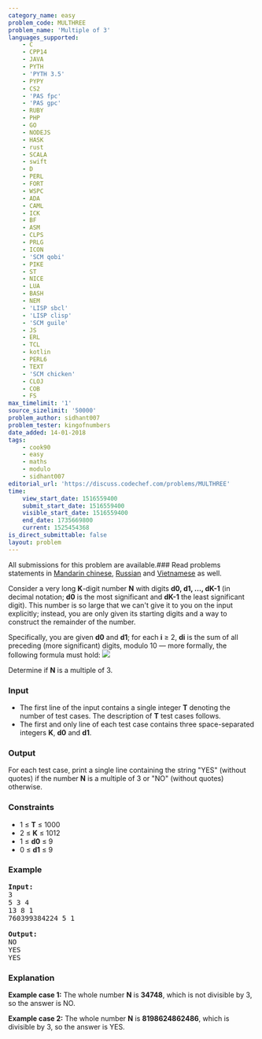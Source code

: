 ```yaml
---
category_name: easy
problem_code: MULTHREE
problem_name: 'Multiple of 3'
languages_supported:
    - C
    - CPP14
    - JAVA
    - PYTH
    - 'PYTH 3.5'
    - PYPY
    - CS2
    - 'PAS fpc'
    - 'PAS gpc'
    - RUBY
    - PHP
    - GO
    - NODEJS
    - HASK
    - rust
    - SCALA
    - swift
    - D
    - PERL
    - FORT
    - WSPC
    - ADA
    - CAML
    - ICK
    - BF
    - ASM
    - CLPS
    - PRLG
    - ICON
    - 'SCM qobi'
    - PIKE
    - ST
    - NICE
    - LUA
    - BASH
    - NEM
    - 'LISP sbcl'
    - 'LISP clisp'
    - 'SCM guile'
    - JS
    - ERL
    - TCL
    - kotlin
    - PERL6
    - TEXT
    - 'SCM chicken'
    - CLOJ
    - COB
    - FS
max_timelimit: '1'
source_sizelimit: '50000'
problem_author: sidhant007
problem_tester: kingofnumbers
date_added: 14-01-2018
tags:
    - cook90
    - easy
    - maths
    - modulo
    - sidhant007
editorial_url: 'https://discuss.codechef.com/problems/MULTHREE'
time:
    view_start_date: 1516559400
    submit_start_date: 1516559400
    visible_start_date: 1516559400
    end_date: 1735669800
    current: 1525454368
is_direct_submittable: false
layout: problem
---
```

All submissions for this problem are available.### Read problems statements in [Mandarin chinese](http://www.codechef.com/download/translated/COOK90/mandarin/MULTHREE.pdf), [Russian](http://www.codechef.com/download/translated/COOK90/russian/MULTHREE.pdf) and [Vietnamese](http://www.codechef.com/download/translated/COOK90/vietnamese/MULTHREE.pdf) as well.

Consider a very long **K**-digit number **N** with digits **d0, d1, ..., dK-1** (in decimal notation; **d0** is the most significant and **dK-1** the least significant digit). This number is so large that we can't give it to you on the input explicitly; instead, you are only given its starting digits and a way to construct the remainder of the number.

Specifically, you are given **d0** and **d1**; for each **i** ≥ 2, **di** is the sum of all preceding (more significant) digits, modulo 10 — more formally, the following formula must hold: ![](https://discuss.codechef.com/upfiles/latex_ee2df4815ab422dc8e52161db77bfe06.png)

Determine if **N** is a multiple of 3.

### Input

- The first line of the input contains a single integer **T** denoting the number of test cases. The description of **T** test cases follows.
- The first and only line of each test case contains three space-separated integers **K**, **d0** and **d1**.

### Output

For each test case, print a single line containing the string "YES" (without quotes) if the number **N** is a multiple of 3 or "NO" (without quotes) otherwise.

### Constraints

- 1 ≤ **T** ≤ 1000
- 2 ≤ **K** ≤ 1012
- 1 ≤ **d0** ≤ 9
- 0 ≤ **d1** ≤ 9

### Example

<pre><b>Input:</b>
3
5 3 4
13 8 1
760399384224 5 1

<b>Output:</b>
NO
YES
YES
</pre>
### Explanation

**Example case 1:** The whole number **N** is **34748**, which is not divisible by 3, so the answer is NO.

**Example case 2:** The whole number **N** is **8198624862486**, which is divisible by 3, so the answer is YES.
